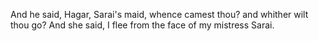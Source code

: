 And he said, Hagar, Sarai's maid, whence camest thou? and whither wilt thou go? And she said, I flee from the face of my mistress Sarai.
